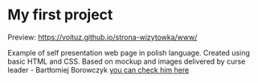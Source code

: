 # My first project

Preview: https://voituz.github.io/strona-wizytowka/www/

Example of self presentation web page in polish language. Created using basic HTML and CSS.
Based on mockup and images delivered by curse leader - Bartłomiej Borowczyk [you can check him here](https://www.udemy.com/user/samuraj-programowania/)
